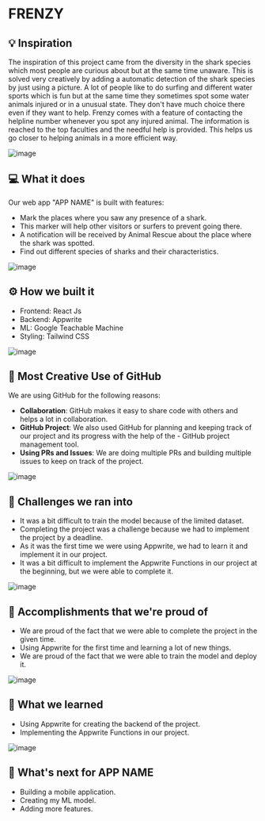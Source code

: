 # FRENZY

## 💡 Inspiration
The inspiration of this project came from the diversity in the shark species which most people are curious about but at the same time unaware. This is solved very creatively by adding a automatic detection of the shark species by just using a picture. A lot of people like to do surfing and different water sports which is fun but at the same time they sometimes spot some water animals injured or in a unusual state. They don't have much choice there even if they want to help. Frenzy comes with a feature of contacting the helpline number whenever you spot any injured animal. The information is reached to the top faculties and the needful help is provided. This helps us go closer to helping animals in a more efficient way.

![image](https://user-images.githubusercontent.com/64153988/192069005-aa13a4ca-369a-4a0b-b422-bdd9715a937f.png)

## 💻 What it does

Our web app "APP NAME" is built with features:

- Mark the places where you saw any presence of a shark.
- This marker will help other visitors or surfers to prevent going there.
- A notification will be received by Animal Rescue about the place where the shark was spotted.
- Find out different species of sharks and their characteristics.

![image](https://user-images.githubusercontent.com/64153988/192069005-aa13a4ca-369a-4a0b-b422-bdd9715a937f.png)

## ⚙️ How we built it

- Frontend: React Js
- Backend: Appwrite
- ML: Google Teachable Machine
- Styling: Tailwind CSS

![image](https://user-images.githubusercontent.com/64153988/192069005-aa13a4ca-369a-4a0b-b422-bdd9715a937f.png)

<!-- ## ☁️ Best Use of Appwrite

We are using Appwrite for building our backend. We are using **Appwrite's Database** to store the data of the markers and the users. We are also using **Appwrite's Storage** to store the images of the markers. We are using **Appwrite's Functions** to send the notification to Animal Rescue. We are using **Appwrite's OAuth** to authenticate the users. We are using **Appwrite's Console** to manage the database and the storage. We are using **Appwrite's CLI** to deploy the functions. Appwrite made it very easy for us to build our backend. We learned how robust & fast Appwrite services are as it has a free plan that was great for us student hackers.

![image](https://user-images.githubusercontent.com/64153988/192069005-aa13a4ca-369a-4a0b-b422-bdd9715a937f.png) -->

## 🤝 Most Creative Use of GitHub

We are using GitHub for the following reasons:

- **Collaboration**: GitHub makes it easy to share code with others and helps a lot in collaboration.
- **GitHub Project**: We also used GitHub for planning and keeping track of our project and its progress with the help of the - GitHub project management tool.
- **Using PRs and Issues**: We are doing multiple PRs and building multiple issues to keep on track of the project.

![image](https://user-images.githubusercontent.com/64153988/192069005-aa13a4ca-369a-4a0b-b422-bdd9715a937f.png)

## 🧠 Challenges we ran into

- It was a bit difficult to train the model because of the limited dataset.
- Completing the project was a challenge because we had to implement the project by a deadline.
- As it was the first time we were using Appwrite, we had to learn it and implement it in our project.
- It was a bit difficult to implement the Appwrite Functions in our project at the beginning, but we were able to complete it.

![image](https://user-images.githubusercontent.com/64153988/192069005-aa13a4ca-369a-4a0b-b422-bdd9715a937f.png)

## 🏅 Accomplishments that we're proud of

- We are proud of the fact that we were able to complete the project in the given time.
- Using Appwrite for the first time and learning a lot of new things.
- We are proud of the fact that we were able to train the model and deploy it.

![image](https://user-images.githubusercontent.com/64153988/192069005-aa13a4ca-369a-4a0b-b422-bdd9715a937f.png)

## 📖 What we learned

- Using Appwrite for creating the backend of the project.
- Implementing the Appwrite Functions in our project.

![image](https://user-images.githubusercontent.com/64153988/192069005-aa13a4ca-369a-4a0b-b422-bdd9715a937f.png)

## 🚀 What's next for APP NAME

- Building a mobile application.
- Creating my ML model.
- Adding more features.
